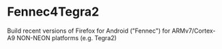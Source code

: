 # Fennec4Tegra2
 Build recent versions of Firefox for Android ("Fennec") for ARMv7/Cortex-A9 NON-NEON platforms (e.g. Tegra2) 
